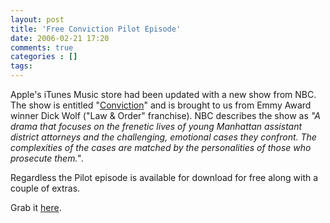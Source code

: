 ```yaml
---
layout: post
title: 'Free Conviction Pilot Episode'
date: 2006-02-21 17:20
comments: true
categories : []
tags:
---
```

Apple's iTunes Music store had been updated with a new show from NBC. The show is entitled "<a href="http://www.nbc.com/Conviction/">Conviction</a>" and is brought to us from Emmy Award winner Dick Wolf ("Law & Order" franchise). NBC describes the show as <em>"A drama that focuses on the frenetic lives of young Manhattan assistant district attorneys and the challenging, emotional cases they confront. The complexities of the cases are matched by the personalities of those who prosecute them."</em>.

Regardless the Pilot episode is available for download for free along with a couple of extras.

Grab it <a href="http://phobos.apple.com/WebObjects/MZStore.woa/wa/viewTVSeason?id=125453900">here</a>.


